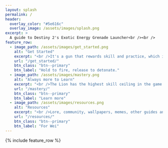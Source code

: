 ```yaml
---
layout: splash
permalink: /
header:
  overlay_color: "#5e616c"
  overlay_image: /assets/images/splash.png
excerpt: >
  A guide to Destiny 2's Exotic Energy Grenade Launcher<br /><br />
feature_row:
  - image_path: /assets/images/get_started.png
    alt: "Get Started"
    excerpt: "<br />It's a gun that rewards skill and practice, which is why when you do well with it, you'll feel amazing."
    url: "/get_started/"
    btn_class: "btn--primary"
    btn_label: "Hold to fire, release to detonate."
  - image_path: /assets/images/mastery.png
    alt: "Always more to Learn"
    excerpt: "<br />The Lion has the highest skill ceiling in the game. Deep details on how the Lion works & how to use it."
    url: "/mastery/"
    btn_class: "btn--primary"
    btn_label: "Learn more"
  - image_path: /assets/images/resources.png
    alt: "Resources"
    excerpt: "<br />Lore, community, wallpapers, memes, other guides and more."
    url: "/resources/"
    btn_class: "btn--primary"
    btn_label: "For Wei"
---
```


{% include feature_row %}
